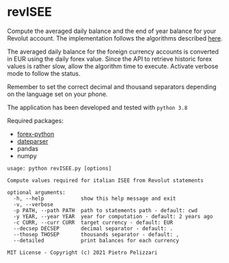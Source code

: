 # revISEE

Compute the averaged daily balance and the end of year balance for your Revolut account. 
The implementation follows the algorithms described [here](https://www.agenziaentrate.gov.it/portale/it/web/guest/schede/comunicazioni/integrativa-archivio-dei-rapporti-con-operatori-finanziari/giacenza-media-annua).

The averaged daily balance for the foreign currency accounts is converted in EUR using the daily forex value.
Since the API to retrieve historic forex values is rather slow, allow the algorithm time to execute. 
Activate verbose mode to follow the status.

Remember to set the correct decimal and thousand separators depending on the language set on your phone.

The application has been developed and tested with `python 3.8`

Required packages:
* [forex-python](https://pypi.org/project/forex-python/)
* [dateparser](https://pypi.org/project/dateparser/)
* pandas
* numpy

```
usage: python revISEE.py [options]

Compute values required for italian ISEE from Revolut statements

optional arguments:
  -h, --help            show this help message and exit
  -v, --verbose
  -p PATH, --path PATH  path to statements path - default: cwd
  -y YEAR, --year YEAR  year for computation - default: 2 years ago
  -c CURR, --curr CURR  target currency - default: EUR
  --decsep DECSEP       decimal separator - default: .
  --thosep THOSEP       thousands separator - default: ,
  --detailed            print balances for each currency

MIT License - Copyright (c) 2021 Pietro Pelizzari
```